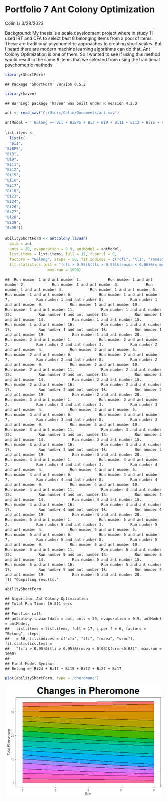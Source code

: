 Portfolio 7 Ant Colony Optimization
================
Colin Li
3/28/2023

Background: My thesis is a scale development project where in study 1 I
used IRT and CFA to select best 6 belonging items from a pool of items.
These are traditional psychometric approaches to creating short scales.
But I heard there are modern machine learning algorithms can do that.
Ant Colony Optimization is one of them. So I wanted to see if using this
method would result in the same 6 items that we selected from using the
traditional psychometric methods.

``` r
library(ShortForm)
```

    ## Package 'ShortForm' version 0.5.2

``` r
library(haven)
```

    ## Warning: package 'haven' was built under R version 4.2.3

``` r
ant <- read_sav("C:/Users/Colin/Documents/ant.sav")
```

``` r
antModel = ' Belong =~ Bi1 + BiBPS + Bi3 + Bi9 + Bi11 + Bi12 + Bi15 + Bi16 + Bi17 + Bi18 + Bi23 + Bi24 + Bi26 + Bi27 + Bi28 + Bi29 + Bi30 +'

list.items <- 
  list(c(
  "Bi1",
"BiBPS",
"Bi3",
"Bi9",
"Bi11",
"Bi12",
"Bi15",
"Bi16",
"Bi17",
"Bi18",
"Bi23",
"Bi24",
"Bi26",
"Bi27",
"Bi28",
"Bi29",
"Bi30"))

abilityShortForm <- antcolony.lavaan(
  data = ant,
  ants = 20, evaporation = 0.9, antModel = antModel,
  list.items = list.items, full = 17, i.per.f = 6,
  factors = "Belong", steps = 50, fit.indices = c("cfi", "tli", "rmsea", "srmr"),
  fit.statistics.test = "(cfi > 0.95)&(tli > 0.95)&(rmsea < 0.06)&(srmr<0.08)",  
                   max.run = 1000)
```

    ##  Run number 1 and ant number 1.            Run number 1 and ant number 2.            Run number 1 and ant number 3.            Run number 1 and ant number 4.            Run number 1 and ant number 5.            Run number 1 and ant number 6.            Run number 1 and ant number 7.            Run number 1 and ant number 8.            Run number 1 and ant number 9.            Run number 1 and ant number 10.            Run number 1 and ant number 11.            Run number 1 and ant number 12.            Run number 1 and ant number 13.            Run number 1 and ant number 14.            Run number 1 and ant number 15.            Run number 1 and ant number 16.            Run number 1 and ant number 17.            Run number 1 and ant number 18.            Run number 1 and ant number 19.            Run number 1 and ant number 20.            Run number 2 and ant number 1.            Run number 2 and ant number 2.            Run number 2 and ant number 3.            Run number 2 and ant number 4.            Run number 2 and ant number 5.            Run number 2 and ant number 6.            Run number 2 and ant number 7.            Run number 2 and ant number 8.            Run number 2 and ant number 9.            Run number 2 and ant number 10.            Run number 2 and ant number 11.            Run number 2 and ant number 12.            Run number 2 and ant number 13.            Run number 2 and ant number 14.            Run number 2 and ant number 15.            Run number 2 and ant number 16.            Run number 2 and ant number 17.            Run number 2 and ant number 18.            Run number 2 and ant number 19.            Run number 2 and ant number 20.            Run number 3 and ant number 1.            Run number 3 and ant number 2.            Run number 3 and ant number 3.            Run number 3 and ant number 4.            Run number 3 and ant number 5.            Run number 3 and ant number 6.            Run number 3 and ant number 7.            Run number 3 and ant number 8.            Run number 3 and ant number 9.            Run number 3 and ant number 10.            Run number 3 and ant number 11.            Run number 3 and ant number 12.            Run number 3 and ant number 13.            Run number 3 and ant number 14.            Run number 3 and ant number 15.            Run number 3 and ant number 16.            Run number 3 and ant number 17.            Run number 3 and ant number 18.            Run number 3 and ant number 19.            Run number 3 and ant number 20.            Run number 4 and ant number 1.            Run number 4 and ant number 2.            Run number 4 and ant number 3.            Run number 4 and ant number 4.            Run number 4 and ant number 5.            Run number 4 and ant number 6.            Run number 4 and ant number 7.            Run number 4 and ant number 8.            Run number 4 and ant number 9.            Run number 4 and ant number 10.            Run number 4 and ant number 11.            Run number 4 and ant number 12.            Run number 4 and ant number 13.            Run number 4 and ant number 14.            Run number 4 and ant number 15.            Run number 4 and ant number 16.            Run number 4 and ant number 17.            Run number 4 and ant number 18.            Run number 4 and ant number 19.            Run number 4 and ant number 20.            Run number 5 and ant number 1.            Run number 5 and ant number 2.            Run number 5 and ant number 3.            Run number 5 and ant number 4.            Run number 5 and ant number 5.            Run number 5 and ant number 6.            Run number 5 and ant number 7.            Run number 5 and ant number 8.            Run number 5 and ant number 9.            Run number 5 and ant number 10.            Run number 5 and ant number 11.            Run number 5 and ant number 12.            Run number 5 and ant number 13.            Run number 5 and ant number 14.            Run number 5 and ant number 15.            Run number 5 and ant number 16.            Run number 5 and ant number 17.            Run number 5 and ant number 18.            Run number 5 and ant number 19.            Run number 5 and ant number 20.           [1] "Compiling results."

``` r
abilityShortForm
```

    ## Algorithm: Ant Colony Optimization
    ## Total Run Time: 16.511 secs
    ## 
    ## Function call:
    ## antcolony.lavaan(data = ant, ants = 20, evaporation = 0.9, antModel = antModel,
    ##   list.items = list.items, full = 17, i.per.f = 6, factors = "Belong", steps
    ##   = 50, fit.indices = c("cfi", "tli", "rmsea", "srmr"), fit.statistics.test =
    ##   "(cfi > 0.95)&(tli > 0.95)&(rmsea < 0.06)&(srmr<0.08)", max.run = 1000)
    ## 
    ## Final Model Syntax:
    ## Belong =~ Bi24 + Bi11 + Bi15 + Bi12 + Bi27 + Bi17

``` r
plot(abilityShortForm, type = 'pheromone')
```

![](p07_files/figure-gfm/unnamed-chunk-2-1.png)<!-- -->
